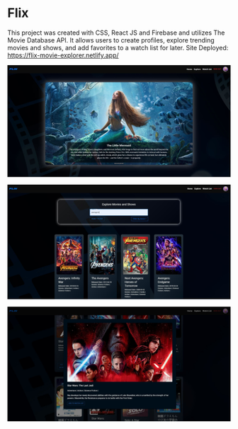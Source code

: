 # Flix

This project was created with CSS, React JS and Firebase and utilizes The Movie Database API.
It allows users to create profiles, explore trending movies and shows, and add favorites to a watch list for later.
Site Deployed: https://flix-movie-explorer.netlify.app/

![Landing_Page](src/static/project/flix-landing-page.JPG)

![Explore_Page](src/static/project/flix-explore-page.JPG)

![Search_Modal](src/static/project/flix-search-modal.JPG)
